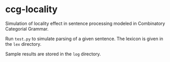 # ccg-locality
Simulation of locality effect in sentence processing modeled in Combinatory Categorial Grammar.

Run `test.py` to simulate parsing of a given sentence. The lexicon is given in the `lex` directory.

Sample results are stored in the `log` directory.
